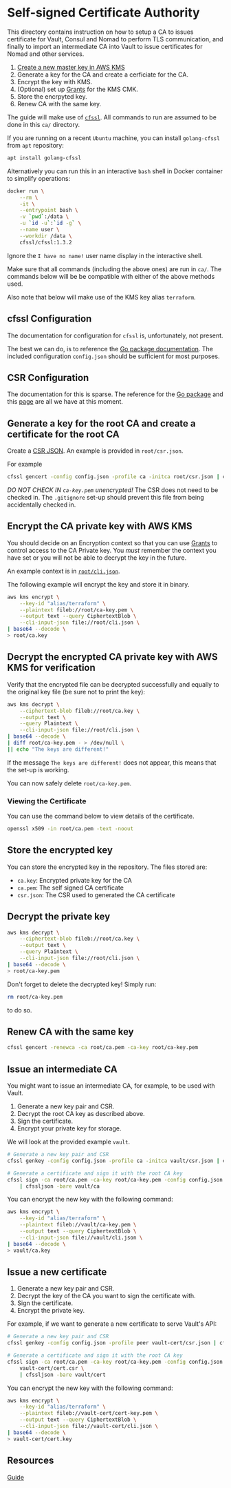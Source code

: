 # Self-signed Certificate Authority

This directory contains instruction on how to setup a CA to issues certificate for Vault, Consul and
Nomad to perform TLS communication, and finally to import an intermediate CA into Vault to issue
certificates for Nomad and other services.

1. [Create a new master key in AWS KMS](https://docs.aws.amazon.com/kms/latest/developerguide/create-keys.html)
1. Generate a key for the CA and create a cerficiate for the CA.
1. Encrypt the key with KMS.
1. (Optional) set up [Grants](https://docs.aws.amazon.com/kms/latest/developerguide/grants.html)
   for the KMS CMK.
1. Store the encrpyted key.
1. Renew CA with the same key.

The guide will make use of [`cfssl`](https://github.com/cloudflare/cfssl). All commands to run are
assumed to be done in this `ca/` directory.

If you are running on a recent `Ubuntu` machine, you can install `golang-cfssl` from `apt`
repository:

```bash
apt install golang-cfssl
```

Alternatively you can run this in an interactive `bash` shell in Docker container to simplify
operations:

```bash
docker run \
    --rm \
    -it \
    --entrypoint bash \
    -v `pwd`:/data \
    -u `id -u`:`id -g` \
    --name user \
    --workdir /data \
    cfssl/cfssl:1.3.2
```

Ignore the `I have no name!` user name display in the interactive shell.

Make sure that all commands (including the above ones) are run in `ca/`. The commands below will be
be compatible with either of the above methods used.

Also note that below will make use of the KMS key alias `terraform`.

## cfssl Configuration

The documentation for configuration for `cfssl` is, unfortunately, not present.

The best we can do, is to reference the
[Go package documentation](https://godoc.org/github.com/cloudflare/cfssl/config). The included
configuration `config.json` should be sufficient for most purposes.

## CSR Configuration

The documentation for this is sparse. The reference for the
[Go package](https://godoc.org/github.com/cloudflare/cfssl/csr) and this
[page](https://github.com/cloudflare/cfssl/wiki/Creating-a-new-CSR) are all we have at this moment.

## Generate a key for the root CA and create a certificate for the root CA

Create a [CSR JSON](https://github.com/cloudflare/cfssl/wiki/Creating-a-new-CSR). An example is
provided in `root/csr.json`.

For example

```bash
cfssl gencert -config config.json -profile ca -initca root/csr.json | cfssljson -bare root/ca
```

*DO NOT CHECK IN `ca-key.pem` unencrypted!* The CSR does not need to be checked in. The `.gitignore`
set-up should prevent this file from being accidentally checked in.

## Encrypt the CA private key with AWS KMS

You should decide on an Encryption context so that you can use
[Grants](https://docs.aws.amazon.com/kms/latest/developerguide/grants.html) to control access
to the CA Private key. You _must_ remember the context you have set or you will not be able to
decrypt the key in the future.

An example context is in [`root/cli.json`](root/cli.json).

The following example will encrypt the key and store it in binary.

```bash
aws kms encrypt \
    --key-id "alias/terraform" \
    --plaintext fileb://root/ca-key.pem \
    --output text --query CiphertextBlob \
    --cli-input-json file://root/cli.json \
| base64 --decode \
> root/ca.key
```

## Decrypt the encrypted CA private key with AWS KMS for verification

Verify that the encrypted file can be decrypted successfully and equally to the original key file
(be sure not to print the key):

```bash
aws kms decrypt \
    --ciphertext-blob fileb://root/ca.key \
    --output text \
    --query Plaintext \
    --cli-input-json file://root/cli.json \
| base64 --decode \
| diff root/ca-key.pem - > /dev/null \
|| echo "The keys are different!"
```

If the message `The keys are different!` does not appear, this means that the set-up is working.

You can now safely delete `root/ca-key.pem`.

### Viewing the Certificate

You can use the command below to view details of the certificate.

```bash
openssl x509 -in root/ca.pem -text -noout
```

## Store the encrypted key

You can store the encrypted key in the repository. The files stored are:

- `ca.key`: Encrypted private key for the CA
- `ca.pem`: The self signed CA certificate
- `csr.json`: The CSR used to generated the CA certificate

## Decrypt the private key

```bash
aws kms decrypt \
    --ciphertext-blob fileb://root/ca.key \
    --output text \
    --query Plaintext \
    --cli-input-json file://root/cli.json \
| base64 --decode \
> root/ca-key.pem
```

Don't forget to delete the decrypted key! Simply run:

```bash
rm root/ca-key.pem
```

to do so.

## Renew CA with the same key

```bash
cfssl gencert -renewca -ca root/ca.pem -ca-key root/ca-key.pem
```

## Issue an intermediate CA

You might want to issue an intermediate CA, for example, to be used with Vault.

1. Generate a new key pair and CSR.
1. Decrypt the root CA key as described above.
1. Sign the certificate.
1. Encrypt your private key for storage.

We will look at the provided example `vault`.

```bash
# Generate a new key pair and CSR
cfssl genkey -config config.json -profile ca -initca vault/csr.json | cfssljson -bare vault/ca

# Generate a certificate and sign it with the root CA key
cfssl sign -ca root/ca.pem -ca-key root/ca-key.pem -config config.json -profile ca vault/ca.csr \
    | cfssljson -bare vault/ca
```

You can encrypt the new key with the following command:

```bash
aws kms encrypt \
    --key-id "alias/terraform" \
    --plaintext fileb://vault/ca-key.pem \
    --output text --query CiphertextBlob \
    --cli-input-json file://vault/cli.json \
| base64 --decode \
> vault/ca.key
```

## Issue a new certificate

1. Generate a new key pair and CSR.
1. Decrypt the key of the CA you want to sign the certificate with.
1. Sign the certificate.
1. Encrypt the private key.

For example, if we want to generate a new certificate to serve Vault's API:

```bash
# Generate a new key pair and CSR
cfssl genkey -config config.json -profile peer vault-cert/csr.json | cfssljson -bare vault-cert/cert

# Generate a certificate and sign it with the root CA key
cfssl sign -ca root/ca.pem -ca-key root/ca-key.pem -config config.json -profile peer \
    vault-cert/cert.csr \
    | cfssljson -bare vault/cert
```

You can encrypt the new key with the following command:

```bash
aws kms encrypt \
    --key-id "alias/terraform" \
    --plaintext fileb://vault-cert/cert-key.pem \
    --output text --query CiphertextBlob \
    --cli-input-json file://vault-cert/cli.json \
| base64 --decode \
> vault-cert/cert.key
```

## Resources

[Guide](https://technedigitale.com/archives/639)
